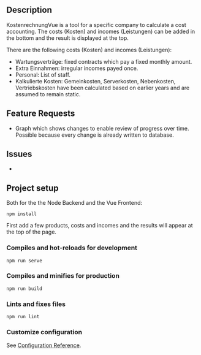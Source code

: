 ## Description

KostenrechnungVue is a tool for a specific company to calculate a cost accounting. The costs (Kosten) and incomes (Leistungen) can be added in the bottom and the result is displayed at the top.

There are the following costs (Kosten) and incomes (Leistungen):
- Wartungsverträge: fixed contracts which pay a fixed monthly amount.
- Extra Einnahmen: irregular incomes payed once.
- Personal: List of staff.
- Kalkulierte Kosten: Gemeinkosten, Serverkosten, Nebenkosten, Vertriebskosten have been calculated based on earlier years and are assumed to remain static.

## Feature Requests
- Graph which shows changes to enable review of progress over time. Possible because every change is already written to database.

## Issues
- 

## Project setup
Both for the the Node Backend and the Vue Frontend:
```
npm install
```
First add a few products, costs and incomes and the results will appear at the top of the page.

### Compiles and hot-reloads for development
```
npm run serve
```

### Compiles and minifies for production
```
npm run build
```

### Lints and fixes files
```
npm run lint
```

### Customize configuration
See [Configuration Reference](https://cli.vuejs.org/config/).
